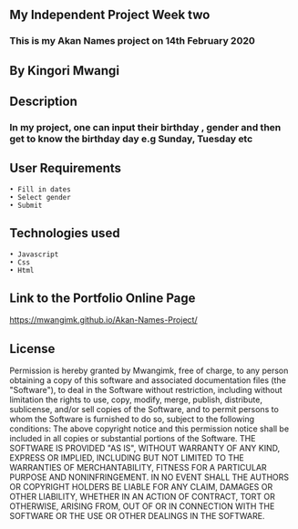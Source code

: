 ## My Independent Project Week two
### This is my Akan Names project on 14th February 2020
## By Kingori Mwangi
## Description
### In my project, one can input their birthday , gender and then get to know the birthday day e.g Sunday, Tuesday etc
## User Requirements
    • Fill in dates
    • Select gender
    • Submit
## Technologies used
    • Javascript
    • Css
    • Html
## Link to the Portfolio Online Page
   https://mwangimk.github.io/Akan-Names-Project/
## License
Permission is hereby granted by Mwangimk, free of charge, to any person obtaining a copy of this software and associated documentation files (the "Software"), to deal in the Software without restriction, including without limitation the rights to use, copy, modify, merge, publish, distribute, sublicense, and/or sell copies of the Software, and to permit persons to whom the Software is furnished to do so, subject to the following conditions:
The above copyright notice and this permission notice shall be included in all copies or substantial portions of the Software.
THE SOFTWARE IS PROVIDED "AS IS", WITHOUT WARRANTY OF ANY KIND, EXPRESS OR IMPLIED, INCLUDING BUT NOT LIMITED TO THE WARRANTIES OF MERCHANTABILITY, FITNESS FOR A PARTICULAR PURPOSE AND NONINFRINGEMENT. IN NO EVENT SHALL THE AUTHORS OR COPYRIGHT HOLDERS BE LIABLE FOR ANY CLAIM, DAMAGES OR OTHER LIABILITY, WHETHER IN AN ACTION OF CONTRACT, TORT OR OTHERWISE, ARISING FROM, OUT OF OR IN CONNECTION WITH THE SOFTWARE OR THE USE OR OTHER DEALINGS IN THE SOFTWARE.
